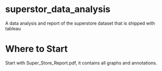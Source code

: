 # superstor_data_analysis
A data analysis and report of the superstore dataset that is shipped with tableau

# Where to Start
Start with Super_Store_Report.pdf, it contains all graphs and annotations.
